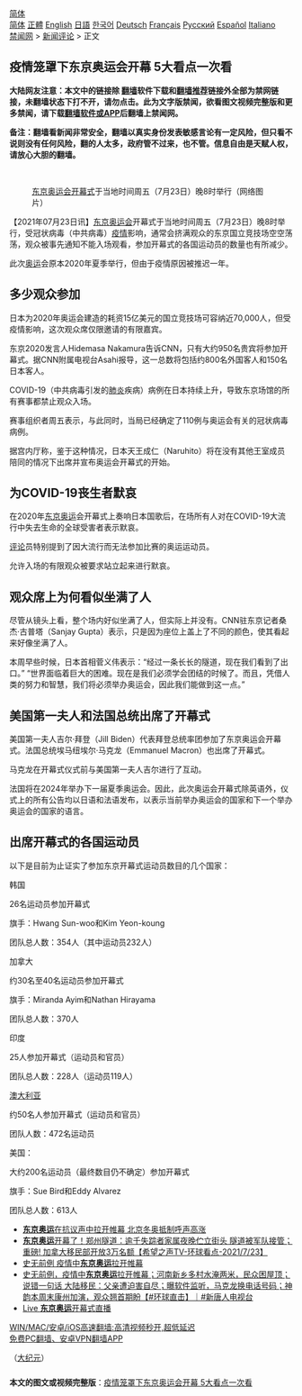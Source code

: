  <!-- 面包屑导航 --> <div class="breadcrumb"><!-- GTranslate: https://gtranslate.io/ -->  <div class="switcher notranslate">  <div class="selected">  <a href="#" onclick="return false;"> 简体</a>  </div>  <div class="option">  <a href="https://www.bannedbook.org" onclick="doGTranslate('zh-CN|zh-CN');jQuery('div.switcher div.selected a').html(jQuery(this).html());return false;" title="简体中文" class="nturl selected"> 简体</a>  <a href="https://www.bannedbook.org/zh-tw/" onclick="doGTranslate('zh-CN|zh-TW');jQuery('div.switcher div.selected a').html(jQuery(this).html());return false;" title="繁體中文" class="nturl"> 正體</a>  <a href="https://www.bannedbook.org/en/" onclick="doGTranslate('zh-CN|en');jQuery('div.switcher div.selected a').html(jQuery(this).html());return false;" title="English" class="nturl"> English</a>  <a href="https://www.bannedbook.org/ja/" onclick="doGTranslate('zh-CN|ja');jQuery('div.switcher div.selected a').html(jQuery(this).html());return false;" title="日本語" class="nturl"> 日語</a>  <a href="https://www.bannedbook.org/ko/" onclick="doGTranslate('zh-CN|ko');jQuery('div.switcher div.selected a').html(jQuery(this).html());return false;" title="한국어" class="nturl"> 한국어</a>  <a href="https://www.bannedbook.org/de/" onclick="doGTranslate('zh-CN|de');jQuery('div.switcher div.selected a').html(jQuery(this).html());return false;" title="Deutsch" class="nturl"> Deutsch</a>  <a href="https://www.bannedbook.org/fr/" onclick="doGTranslate('zh-CN|fr');jQuery('div.switcher div.selected a').html(jQuery(this).html());return false;" title="Français" class="nturl"> Français</a>  <a href="https://www.bannedbook.org/ru/" onclick="doGTranslate('zh-CN|ru');jQuery('div.switcher div.selected a').html(jQuery(this).html());return false;" title="Русский" class="nturl"> Русский</a>  <a href="https://www.bannedbook.org/es/" onclick="doGTranslate('zh-CN|es');jQuery('div.switcher div.selected a').html(jQuery(this).html());return false;" title="Español" class="nturl"> Español</a>  <a href="https://www.bannedbook.org/it/" onclick="doGTranslate('zh-CN|it');jQuery('div.switcher div.selected a').html(jQuery(this).html());return false;" title="Italiano" class="nturl"> Italiano</a>  </div>  </div>      <div class='breadcrumb-sub'><!-- Breadcrumb NavXT 6.3.0 --> <a href="https://www.bannedbook.org/" class="home">禁闻网</a> &gt; <a href="https://www.bannedbook.org/bnews/comments/" class="category">新闻评论</a> &gt; 正文</div></div><h2>疫情笼罩下东京奥运会开幕 5大看点一次看</h2> <p class="notice"><b>大陆网友注意：本文中的链接除 <a href="https://github.com/bannedbook/fanqiang" >翻墙</a>软件下载和<a href="https://github.com/killgcd/justmysocks/blob/master/README.md">翻墙推荐</a>链接外全部为禁网链接，未翻墙状态下打不开，请勿点击。此为文字版禁闻，欲看图文视频完整版和更多禁闻，请下载<a href="https://github.com/bannedbook/fanqiang">翻墙软件或APP</a>后翻墙上禁闻网。</p><p>备注：翻墙看新闻非常安全，翻墙以真实身份发表敏感言论有一定风险，但只看不说则没有任何风险，翻的人太多，政府管不过来，也不管。信息自由是天赋人权，请放心大胆的翻墙。</b></p>  <div class="entry"> <br /> <figure><a href="https://i0.wp.com/upload-images-bucket-v64rleca837do.s3.eu-west-1.amazonaws.com/wp-content/uploads/2021/07/23190023/E6_G_FGVgAA-rnX.jpeg?fit=1920%2C1440&#038;ssl=1" data-caption="东京奥运会开幕式于当地时间周五（7月23日）晚8时举行（网络图片）"></a><figcaption class="wp-caption-text"><a href="https://www.bannedbook.org/bnews/tag/%e4%b8%9c%e4%ba%ac%e5%a5%a5%e8%bf%90%e4%bc%9a/" class="st_tag internal_tag" rel="tag" title="标签 东京奥运会 下的日志">东京奥运会</a><a href="https://www.bannedbook.org/bnews/tag/%E5%BC%80%E5%B9%95%E5%BC%8F/" class="st_tag internal_tag" rel="tag" title="标签 开幕式 下的日志">开幕式</a>于当地时间周五（7月23日）晚8时举行（网络图片）</figcaption></figure> <p>【2021年07月23日讯】<a href="https://www.bannedbook.org/bnews/tag/%e4%b8%9c%e4%ba%ac/" class="st_tag internal_tag" rel="tag" title="标签 东京 下的日志">东京</a><a href="https://www.bannedbook.org/bnews/tag/%E5%A5%A5%E8%BF%90%E4%BC%9A/" class="st_tag internal_tag" rel="tag" title="标签 奥运会 下的日志">奥运会</a>开幕式于当地时间周五（7月23日）晚8时举行，受冠状病毒（中共病毒）<a href="https://www.bannedbook.org/bnews/tag/%E7%96%AB%E6%83%85/" class="st_tag internal_tag" rel="tag" title="标签 疫情 下的日志">疫情</a>影响，通常会挤满观众的东京国立竞技场空空荡荡，观众被事先通知不能入场观看，参加开幕式的各国运动员的数量也有所减少。</p> <p>此次<a href="https://www.bannedbook.org/bnews/tag/%e5%a5%a5%e8%bf%90/" class="st_tag internal_tag" rel="tag" title="标签 奥运 下的日志">奥运</a>会原本2020年夏季举行，但由于疫情原因被推迟一年。</p> <h2>多少观众参加</h2> <p>日本为2020年奥运会建造的耗资15亿美元的国立竞技场可容纳近70,000人，但受疫情影响，这次观众席仅限邀请的有限嘉宾。</p> <p>东京2020发言人Hidemasa Nakamura告诉CNN，只有大约950名贵宾将参加开幕式。据CNN附属电视台Asahi报导，这一总数将包括约800名外国客人和150名日本客人。</p> <p>COVID-19（中共病毒引发的<a href="https://www.bannedbook.org/bnews/tag/%e8%82%ba%e7%82%8e/" class="st_tag internal_tag" rel="tag" title="标签 肺炎 下的日志">肺炎</a>疾病）病例在日本持续上升，导致东京场馆的所有赛事都禁止观众入场。</p> <p>赛事组织者周五表示，与此同时，当局已经确定了110例与奥运会有关的冠状病毒病例。</p> <p>据宫内厅称，鉴于这种情况，日本天王成仁（Naruhito）将在没有其他王室成员陪同的情况下出席并宣布奥运会开幕式的开始。</p> <h2>为COVID-19丧生者默哀</h2> <p>在2020年<a href="https://www.bannedbook.org/bnews/tag/%e4%b8%9c%e4%ba%ac%e5%a5%a5%e8%bf%90/" class="st_tag internal_tag" rel="tag" title="标签 东京奥运 下的日志">东京奥运</a>会开幕式上奏响日本国歌后，在场所有人对在COVID-19大流行中失去生命的全球受害者表示默哀。</p> <p><span class='wp_keywordlink_affiliate'><a href="https://www.bannedbook.org/bnews/comments/" title="新闻评论" target="_blank">评论</a></span>员特别提到了因大流行而无法参加比赛的奥运运动员。</p>  <p>允许入场的有限观众被要求站立起来进行默哀。</p> <h2>观众席上为何看似坐满了人</h2> <p>尽管从镜头上看，整个场内好似坐满了人，但实际上并没有。CNN驻东京记者桑杰‧古普塔（Sanjay Gupta）表示，只是因为座位上盖上了不同的颜色，使其看起来好像坐满了人。</p> <p>本周早些时候，日本首相菅义伟表示：“经过一条长长的隧道，现在我们看到了出口。” “世界面临着巨大的困难。现在是我们必须学会团结的时候了。而且，凭借人类的努力和智慧，我们将必须举办奥运会，因此我们能做到这一点。”</p> <h2>美国第一夫人和法国总统出席了开幕式</h2> <p>美国第一夫人吉尔‧拜登（Jill Biden）代表拜登总统率团参加了东京奥运会开幕式。法国总统埃马纽埃尔‧马克龙（Emmanuel Macron）也出席了开幕式。</p> <p>马克龙在开幕式仪式前与美国第一夫人吉尔进行了互动。</p> <p>法国将在2024年举办下一届夏季奥运会。因此，此次奥运会开幕式除英语外，仪式上的所有公告均以日语和法语发布，以表示当前举办奥运会的国家和下一个举办奥运会的国家的语言。</p> <h2>出席开幕式的各国运动员</h2> <p>以下是目前为止证实了参加东京开幕式运动员数目的几个国家：</p> <p>韩国</p> <p>26名运动员参加开幕式</p>  <p>旗手：Hwang Sun-woo和Kim Yeon-koung</p> <p>团队总人数：354人（其中运动员232人）</p> <p>加拿大</p> <p>约30名至40名运动员参加开幕式</p> <p>旗手：Miranda Ayim和Nathan Hirayama</p> <p>团队总人数：370人</p> <p>印度</p> <p>25人参加开幕式（运动员和官员）</p> <p>团队总人数：228人（运动员119人）</p>  <p><a href="https://www.bannedbook.org/bnews/tag/%e6%be%b3%e5%a4%a7%e5%88%a9%e4%ba%9a/" class="st_tag internal_tag" rel="tag" title="标签 澳大利亚 下的日志">澳大利亚</a></p> <p>约50名人参加开幕式（运动员和官员）</p> <p>团队人数：472名运动员</p> <p>美国：</p> <p>大约200名运动员（最终数目仍不确定）参加开幕式</p> <p>旗手：Sue Bird和Eddy Alvarez</p> <p>团队总人数：613人</p> <ul class='op-related-articles' title='相关阅读'> <li><a href='https://www.bannedbook.org/bnews/headline/20210724/1593031.html' target='_blank'><b>东京奥运</b>在抗议声中拉开帷幕 北京冬奥抵制呼声高涨</a></li> <li><a href='https://www.bannedbook.org/bnews/comments/20210724/1593015.html' target='_blank'><b>东京奥运</b>开幕了！郑州隧道：逾千失踪者家属夜晚伫立街头 隧道被军队接管；重磅! 加拿大移民部开放3万名额【希望之声TV-环球看点-2021/7/23】</a></li> <li><a href='https://www.bannedbook.org/bnews/bannedvideo/20210723/1592956.html' target='_blank'>史无前例 疫情中<b>东京奥运</b>拉开帷幕</a></li> <li><a href='https://www.bannedbook.org/bnews/bannedvideo/20210723/1592955.html' target='_blank'>史无前例，疫情中<b>东京奥运</b>拉开帷幕；河南新乡多村水淹两米，民众困屋顶；说错一句话 大陆移民：父亲遭迫害自尽；曝软件监听，马克龙换电话号码；神韵本周末康州加演，观众翘首期盼【#环球直击】｜#新唐人电视台</a></li> <li><a href='https://www.bannedbook.org/bnews/taiwannews/20210723/1592915.html' target='_blank'>Live <b>东京奥运</b>开幕式直播</a></li> </ul> <p class="texttj"> <a href="https://github.com/bannedbook/fanqiang/wiki/V2ray%E6%9C%BA%E5%9C%BA" target="_blank">WIN/MAC/安卓/iOS高速翻墙:高清视频秒开,超低延迟</a><br/> <a href="https://github.com/bannedbook/fanqiang/wiki/%E7%A6%81%E9%97%BB%E7%BD%91%E5%AE%89%E5%8D%93%E7%BF%BB%E5%A2%99%E6%96%B0%E9%97%BBAPP" target="_blank">免费PC翻墙、安卓VPN翻墙APP</a></p><p>（<span class='wp_keywordlink_affiliate'><a href="http://www.epochtimes.com/" title="大纪元" target="_blank">大纪元</a></span>）</p> <a name='sharetosocial'></a>  <div style="margin-bottom:5px;padding-bottom:5px;clear:both"> <div id="archive-pix-1" class="banner-ads"> <!-- AuctionX Display platform tag START --> <div id="26318x728x90x621x_ADSLOT2" clicktrack="%%CLICK_URL_ESC%%"></div> <!-- AuctionX Display platform tag END --> </div> <div id="archive-pix-2" class="banner-ads"> <!-- AuctionX Display platform tag START --> <div id="26315x300x250x621x_ADSLOT2" clicktrack="%%CLICK_URL_ESC%%"></div> <!-- AuctionX Display platform tag END --> </div> </div>  <div id="archive-pix-1" class="banner-ads"> <!-- AuctionX Display platform tag START --> <div id="26318x728x90x621x_ADSLOT3" clicktrack="%%CLICK_URL_ESC%%"></div> <!-- AuctionX Display platform tag END --> </div> <div><b>本文的图文或视频完整版</b>：<a href='https://www.bannedbook.org/bnews/comments/20210724/1593035.html'>疫情笼罩下东京奥运会开幕 5大看点一次看</a></div>  </div><!--END ENTRY--> 